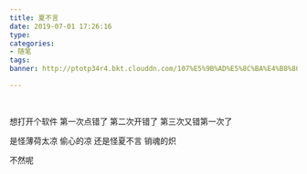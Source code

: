 ```yaml
---
title: 夏不言
date: 2019-07-01 17:26:16
type: 
categories: 
- 随笔
tags:
banner: http://ptotp34r4.bkt.clouddn.com/107%E5%9B%AD%E5%8C%BA%E4%B8%80%E8%A7%92.jpg

---
```


<br />

想打开个软件
第一次点错了
第二次开错了
第三次又错第一次了

是怪薄荷太凉
偷心的凉
还是怪夏不言
销魂的炽

不然呢
